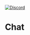 [![Discord](https://img.shields.io/discord/673071773700587521.svg)](https://chat.supermemo.wiki/)

# Chat
